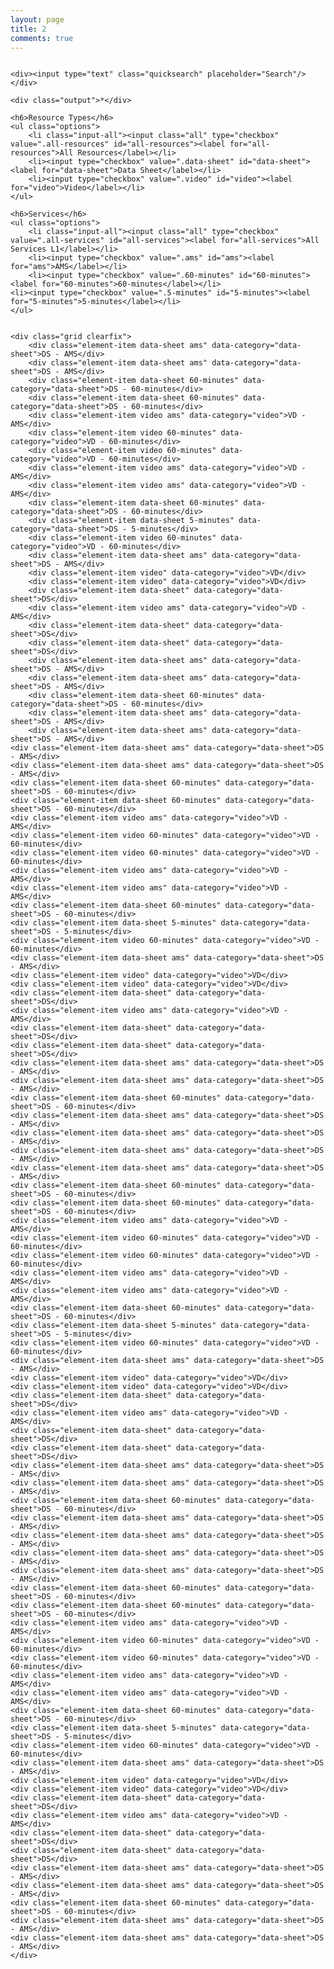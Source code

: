 ```yaml
---
layout: page
title: 2
comments: true
---
```


  <link rel="stylesheet" href="/css1/style.css">
  <div class="columns">

	<div><input type="text" class="quicksearch" placeholder="Search"/></div>

	<div class="output">*</div>

	<h6>Resource Types</h6>
	<ul class="options">
		<li class="input-all"><input class="all" type="checkbox" value=".all-resources" id="all-resources"><label for="all-resources">All Resources</label></li>
		<li><input type="checkbox" value=".data-sheet" id="data-sheet"><label for="data-sheet">Data Sheet</label></li>
		<li><input type="checkbox" value=".video" id="video"><label for="video">Video</label></li>
	</ul>

	<h6>Services</h6>
	<ul class="options">
		<li class="input-all"><input class="all" type="checkbox" value=".all-services" id="all-services"><label for="all-services">All Services L1</label></li>
		<li><input type="checkbox" value=".ams" id="ams"><label for="ams">AMS</label></li>
		<li><input type="checkbox" value=".60-minutes" id="60-minutes"><label for="60-minutes">60-minutes</label></li>
    <li><input type="checkbox" value=".5-minutes" id="5-minutes"><label for="5-minutes">5-minutes</label></li>
	</ul>

</div>

<div class="columns">

	<div class="grid clearfix">
		<div class="element-item data-sheet ams" data-category="data-sheet">DS - AMS</div>
		<div class="element-item data-sheet ams" data-category="data-sheet">DS - AMS</div>
		<div class="element-item data-sheet 60-minutes" data-category="data-sheet">DS - 60-minutes</div>
		<div class="element-item data-sheet 60-minutes" data-category="data-sheet">DS - 60-minutes</div>
		<div class="element-item video ams" data-category="video">VD - AMS</div>
		<div class="element-item video 60-minutes" data-category="video">VD - 60-minutes</div>
		<div class="element-item video 60-minutes" data-category="video">VD - 60-minutes</div>
		<div class="element-item video ams" data-category="video">VD - AMS</div>
		<div class="element-item video ams" data-category="video">VD - AMS</div>
		<div class="element-item data-sheet 60-minutes" data-category="data-sheet">DS - 60-minutes</div>
		<div class="element-item data-sheet 5-minutes" data-category="data-sheet">DS - 5-minutes</div>
		<div class="element-item video 60-minutes" data-category="video">VD - 60-minutes</div>
		<div class="element-item data-sheet ams" data-category="data-sheet">DS - AMS</div>
		<div class="element-item video" data-category="video">VD</div>
		<div class="element-item video" data-category="video">VD</div>
		<div class="element-item data-sheet" data-category="data-sheet">DS</div>
		<div class="element-item video ams" data-category="video">VD - AMS</div>
		<div class="element-item data-sheet" data-category="data-sheet">DS</div>
		<div class="element-item data-sheet" data-category="data-sheet">DS</div>
		<div class="element-item data-sheet ams" data-category="data-sheet">DS - AMS</div>
		<div class="element-item data-sheet ams" data-category="data-sheet">DS - AMS</div>
		<div class="element-item data-sheet 60-minutes" data-category="data-sheet">DS - 60-minutes</div>
		<div class="element-item data-sheet ams" data-category="data-sheet">DS - AMS</div>
		<div class="element-item data-sheet ams" data-category="data-sheet">DS - AMS</div>
    <div class="element-item data-sheet ams" data-category="data-sheet">DS - AMS</div>
    <div class="element-item data-sheet ams" data-category="data-sheet">DS - AMS</div>
    <div class="element-item data-sheet 60-minutes" data-category="data-sheet">DS - 60-minutes</div>
    <div class="element-item data-sheet 60-minutes" data-category="data-sheet">DS - 60-minutes</div>
    <div class="element-item video ams" data-category="video">VD - AMS</div>
    <div class="element-item video 60-minutes" data-category="video">VD - 60-minutes</div>
    <div class="element-item video 60-minutes" data-category="video">VD - 60-minutes</div>
    <div class="element-item video ams" data-category="video">VD - AMS</div>
    <div class="element-item video ams" data-category="video">VD - AMS</div>
    <div class="element-item data-sheet 60-minutes" data-category="data-sheet">DS - 60-minutes</div>
    <div class="element-item data-sheet 5-minutes" data-category="data-sheet">DS - 5-minutes</div>
    <div class="element-item video 60-minutes" data-category="video">VD - 60-minutes</div>
    <div class="element-item data-sheet ams" data-category="data-sheet">DS - AMS</div>
    <div class="element-item video" data-category="video">VD</div>
    <div class="element-item video" data-category="video">VD</div>
    <div class="element-item data-sheet" data-category="data-sheet">DS</div>
    <div class="element-item video ams" data-category="video">VD - AMS</div>
    <div class="element-item data-sheet" data-category="data-sheet">DS</div>
    <div class="element-item data-sheet" data-category="data-sheet">DS</div>
    <div class="element-item data-sheet ams" data-category="data-sheet">DS - AMS</div>
    <div class="element-item data-sheet ams" data-category="data-sheet">DS - AMS</div>
    <div class="element-item data-sheet 60-minutes" data-category="data-sheet">DS - 60-minutes</div>
    <div class="element-item data-sheet ams" data-category="data-sheet">DS - AMS</div>
    <div class="element-item data-sheet ams" data-category="data-sheet">DS - AMS</div>
    <div class="element-item data-sheet ams" data-category="data-sheet">DS - AMS</div>
    <div class="element-item data-sheet ams" data-category="data-sheet">DS - AMS</div>
    <div class="element-item data-sheet 60-minutes" data-category="data-sheet">DS - 60-minutes</div>
    <div class="element-item data-sheet 60-minutes" data-category="data-sheet">DS - 60-minutes</div>
    <div class="element-item video ams" data-category="video">VD - AMS</div>
    <div class="element-item video 60-minutes" data-category="video">VD - 60-minutes</div>
    <div class="element-item video 60-minutes" data-category="video">VD - 60-minutes</div>
    <div class="element-item video ams" data-category="video">VD - AMS</div>
    <div class="element-item video ams" data-category="video">VD - AMS</div>
    <div class="element-item data-sheet 60-minutes" data-category="data-sheet">DS - 60-minutes</div>
    <div class="element-item data-sheet 5-minutes" data-category="data-sheet">DS - 5-minutes</div>
    <div class="element-item video 60-minutes" data-category="video">VD - 60-minutes</div>
    <div class="element-item data-sheet ams" data-category="data-sheet">DS - AMS</div>
    <div class="element-item video" data-category="video">VD</div>
    <div class="element-item video" data-category="video">VD</div>
    <div class="element-item data-sheet" data-category="data-sheet">DS</div>
    <div class="element-item video ams" data-category="video">VD - AMS</div>
    <div class="element-item data-sheet" data-category="data-sheet">DS</div>
    <div class="element-item data-sheet" data-category="data-sheet">DS</div>
    <div class="element-item data-sheet ams" data-category="data-sheet">DS - AMS</div>
    <div class="element-item data-sheet ams" data-category="data-sheet">DS - AMS</div>
    <div class="element-item data-sheet 60-minutes" data-category="data-sheet">DS - 60-minutes</div>
    <div class="element-item data-sheet ams" data-category="data-sheet">DS - AMS</div>
    <div class="element-item data-sheet ams" data-category="data-sheet">DS - AMS</div>
    <div class="element-item data-sheet ams" data-category="data-sheet">DS - AMS</div>
    <div class="element-item data-sheet ams" data-category="data-sheet">DS - AMS</div>
    <div class="element-item data-sheet 60-minutes" data-category="data-sheet">DS - 60-minutes</div>
    <div class="element-item data-sheet 60-minutes" data-category="data-sheet">DS - 60-minutes</div>
    <div class="element-item video ams" data-category="video">VD - AMS</div>
    <div class="element-item video 60-minutes" data-category="video">VD - 60-minutes</div>
    <div class="element-item video 60-minutes" data-category="video">VD - 60-minutes</div>
    <div class="element-item video ams" data-category="video">VD - AMS</div>
    <div class="element-item video ams" data-category="video">VD - AMS</div>
    <div class="element-item data-sheet 60-minutes" data-category="data-sheet">DS - 60-minutes</div>
    <div class="element-item data-sheet 5-minutes" data-category="data-sheet">DS - 5-minutes</div>
    <div class="element-item video 60-minutes" data-category="video">VD - 60-minutes</div>
    <div class="element-item data-sheet ams" data-category="data-sheet">DS - AMS</div>
    <div class="element-item video" data-category="video">VD</div>
    <div class="element-item video" data-category="video">VD</div>
    <div class="element-item data-sheet" data-category="data-sheet">DS</div>
    <div class="element-item video ams" data-category="video">VD - AMS</div>
    <div class="element-item data-sheet" data-category="data-sheet">DS</div>
    <div class="element-item data-sheet" data-category="data-sheet">DS</div>
    <div class="element-item data-sheet ams" data-category="data-sheet">DS - AMS</div>
    <div class="element-item data-sheet ams" data-category="data-sheet">DS - AMS</div>
    <div class="element-item data-sheet 60-minutes" data-category="data-sheet">DS - 60-minutes</div>
    <div class="element-item data-sheet ams" data-category="data-sheet">DS - AMS</div>
    <div class="element-item data-sheet ams" data-category="data-sheet">DS - AMS</div>
	</div>

</div>
